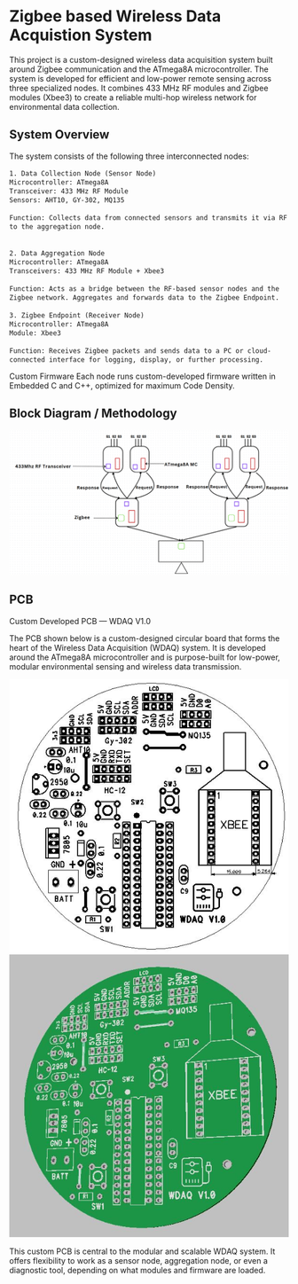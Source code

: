
# Zigbee based Wireless Data Acquistion System

This project is a custom-designed wireless data acquisition system built around Zigbee communication and the ATmega8A microcontroller. The system is developed for efficient and low-power remote sensing across three specialized nodes. It combines 433 MHz RF modules and Zigbee modules (Xbee3) to create a reliable multi-hop wireless network for environmental data collection.










## System Overview
The system consists of the following three interconnected nodes:

    1. Data Collection Node (Sensor Node)
    Microcontroller: ATmega8A
    Transceiver: 433 MHz RF Module
    Sensors: AHT10, GY-302, MQ135

    Function: Collects data from connected sensors and transmits it via RF to the aggregation node.


    2. Data Aggregation Node
    Microcontroller: ATmega8A
    Transceivers: 433 MHz RF Module + Xbee3

    Function: Acts as a bridge between the RF-based sensor nodes and the Zigbee network. Aggregates and forwards data to the Zigbee Endpoint.

    3. Zigbee Endpoint (Receiver Node)
    Microcontroller: ATmega8A
    Module: Xbee3

    Function: Receives Zigbee packets and sends data to a PC or cloud-connected interface for logging, display, or further processing.

Custom Firmware
Each node runs custom-developed firmware written in Embedded C and C++, optimized for maximum Code Density.


## Block Diagram / Methodology
![Block Diagram](PCB/Images/BLOCK_DIAGRAM.png)
## PCB
Custom Developed PCB — WDAQ V1.0

The PCB shown below is a custom-designed circular board that forms the heart of the Wireless Data Acquisition (WDAQ) system. It is developed around the ATmega8A microcontroller and is purpose-built for low-power, modular environmental sensing and wireless data transmission.

![PCB](PCB/Images/IMG.jpg)
![PCB](PCB/Images/t3d.JPG)

This custom PCB is central to the modular and scalable WDAQ system. It offers flexibility to work as a sensor node, aggregation node, or even a diagnostic tool, depending on what modules and firmware are loaded.

